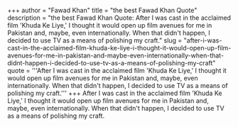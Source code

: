 +++
author = "Fawad Khan"
title = "the best Fawad Khan Quote"
description = "the best Fawad Khan Quote: After I was cast in the acclaimed film 'Khuda Ke Liye,' I thought it would open up film avenues for me in Pakistan and, maybe, even internationally. When that didn't happen, I decided to use TV as a means of polishing my craft."
slug = "after-i-was-cast-in-the-acclaimed-film-khuda-ke-liye-i-thought-it-would-open-up-film-avenues-for-me-in-pakistan-and-maybe-even-internationally-when-that-didnt-happen-i-decided-to-use-tv-as-a-means-of-polishing-my-craft"
quote = '''After I was cast in the acclaimed film 'Khuda Ke Liye,' I thought it would open up film avenues for me in Pakistan and, maybe, even internationally. When that didn't happen, I decided to use TV as a means of polishing my craft.'''
+++
After I was cast in the acclaimed film 'Khuda Ke Liye,' I thought it would open up film avenues for me in Pakistan and, maybe, even internationally. When that didn't happen, I decided to use TV as a means of polishing my craft.
